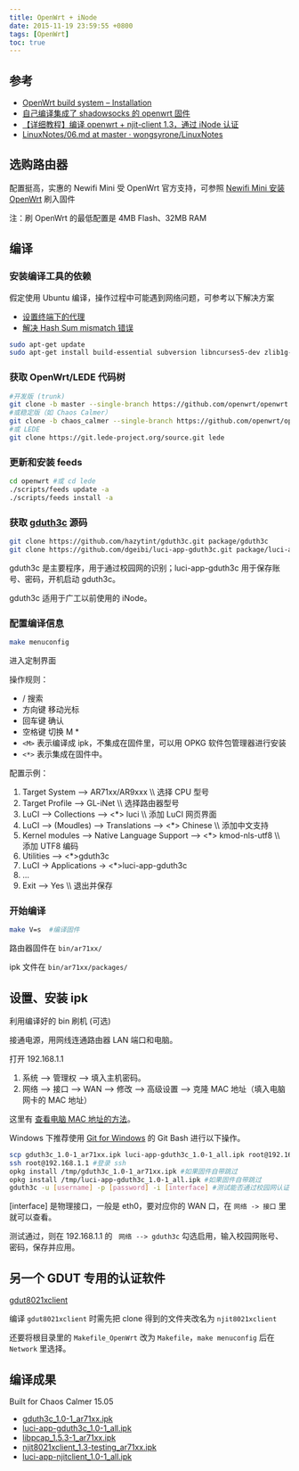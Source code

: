 ```yaml
---
title: OpenWrt + iNode
date: 2015-11-19 23:59:55 +0800
tags: [OpenWrt]
toc: true
---
```


## 参考

* [OpenWrt build system – Installation](https://wiki.openwrt.org/doc/howto/buildroot.exigence)
* [自己编译集成了 shadowsocks 的 openwrt 固件](http://young523.com/?p=102)
* [【详细教程】编译 openwrt + njit-client 1.3，通过 iNode 认证](http://www.7forz.com/1973/)
* [LinuxNotes/06.md at master · wongsyrone/LinuxNotes](https://github.com/wongsyrone/LinuxNotes/blob/master/06.md)

## 选购路由器

配置挺高，实惠的 Newifi Mini 受 OpenWrt 官方支持，可参照 [Newifi Mini 安装 OpenWrt](https://linuxtoy.org/archives/install-openwrt-on-newifi-mini.html) 刷入固件

注：刷 OpenWrt 的最低配置是 4MB Flash、32MB RAM

## 编译

### 安装编译工具的依赖

假定使用 Ubuntu 编译，操作过程中可能遇到网络问题，可参考以下解决方案

* [设置终端下的代理](/2015/11/25/terminal-proxy/)
* [解决 Hash Sum mismatch 错误](/2015/12/02/fix-apt-hash/)

``` bash
sudo apt-get update
sudo apt-get install build-essential subversion libncurses5-dev zlib1g-dev gawk gcc-multilib flex git-core gettext libssl-dev
```

### 获取 OpenWrt/LEDE 代码树

``` bash
#开发版 (trunk)
git clone -b master --single-branch https://github.com/openwrt/openwrt.git
#或稳定版（如 Chaos Calmer）
git clone -b chaos_calmer --single-branch https://github.com/openwrt/openwrt.git
#或 LEDE
git clone https://git.lede-project.org/source.git lede
```

### 更新和安装 feeds

``` bash
cd openwrt #或 cd lede
./scripts/feeds update -a
./scripts/feeds install -a
```

### 获取 [gduth3c](https://github.com/hazytint/gduth3c) 源码

``` bash
git clone https://github.com/hazytint/gduth3c.git package/gduth3c
git clone https://github.com/dgeibi/luci-app-gduth3c.git package/luci-app-gduth3c
```

gduth3c 是主要程序，用于通过校园网的识别；luci-app-gduth3c 用于保存账号、密码，开机启动 gduth3c。

gduth3c 适用于广工以前使用的 iNode。

### 配置编译信息

``` bash
make menuconfig
```

进入定制界面

操作规则：

* / 搜索
* 方向键 移动光标
* 回车键 确认
* 空格键 切换 M  *
* `<M>` 表示编译成 ipk，不集成在固件里，可以用 OPKG 软件包管理器进行安装
* `<*>` 表示集成在固件中。

配置示例：

1. Target System --> AR71xx/AR9xxx        \\\ 选择 CPU 型号
2. Target Profile --> GL-iNet          \\\ 选择路由器型号
2. LuCI --> Collections --> <\*> luci        \\\ 添加 LuCI 网页界面
2. LuCI --> (Moudles) --> Translations --> <\*> Chinese        \\\ 添加中文支持
2. Kernel modules --> Native Language Support --> <\*> kmod-nls-utf8        \\\ 添加 UTF8 编码
2. Utilities --> <\*>gduth3c
2. LuCI -> Applications -> <\*>luci-app-gduth3c
2. ...
2. Exit --> Yes         \\\ 退出并保存

### 开始编译

``` bash
make V=s  #编译固件
```

路由器固件在 `bin/ar71xx/`

ipk 文件在 `bin/ar71xx/packages/`

## 设置、安装 ipk

利用编译好的 bin 刷机 (可选)

接通电源，用网线连通路由器 LAN 端口和电脑。

打开 192.168.1.1

1. 系统 --> 管理权 --> 填入主机密码。
2. 网络 --> 接口 --> WAN --> 修改 --> 高级设置 --> 克隆 MAC 地址（填入电脑网卡的 MAC 地址）

这里有 [查看电脑 MAC 地址的方法](http://aruljohn.com/mac/D864C75EF1C6)。

Windows 下推荐使用 [Git for Windows](https://git-scm.com/) 的 Git Bash 进行以下操作。

``` bash
scp gduth3c_1.0-1_ar71xx.ipk luci-app-gduth3c_1.0-1_all.ipk root@192.168.5.1:/tmp  #将文件传到路由器的 / tmp 目录，如果固件自带跳过
ssh root@192.168.1.1 #登录 ssh
opkg install /tmp/gduth3c_1.0-1_ar71xx.ipk #如果固件自带跳过
opkg install /tmp/luci-app-gduth3c_1.0-1_all.ipk #如果固件自带跳过
gduth3c -u [username] -p [password] -i [interface] #测试能否通过校园网认证
```

[interface] 是物理接口，一般是 eth0，要对应你的 WAN 口，在 ` 网络 -> 接口 ` 里就可以查看。

测试通过，则在 192.168.1.1 的 ` 网络 --> gduth3c` 勾选启用，输入校园网账号、密码，保存并应用。

## 另一个 GDUT 专用的认证软件

[gdut8021xclient](https://github.com/hazytint/gdut8021xclient)

编译 `gdut8021xclient` 时需先把 clone 得到的文件夹改名为 `njit8021xclient`

还要将根目录里的 `Makefile_OpenWrt` 改为 `Makefile`，`make menuconfig` 后在 `Network` 里选择。

## 编译成果

Built for Chaos Calmer 15.05

* [gduth3c_1.0-1_ar71xx.ipk](/assets/files/gduth3c_1.0-1_ar71xx.ipk)
* [luci-app-gduth3c_1.0-1_all.ipk](/assets/files/luci-app-gduth3c_1.0-1_all.ipk)
* [libpcap_1.5.3-1_ar71xx.ipk](/assets/files/libpcap_1.5.3-1_ar71xx.ipk)
* [njit8021xclient_1.3-testing_ar71xx.ipk](/assets/files/njit8021xclient_1.3-testing_ar71xx.ipk)
* [luci-app-njitclient_1.0-1_all.ipk](/assets/files/luci-app-njitclient_1.0-1_all.ipk)
